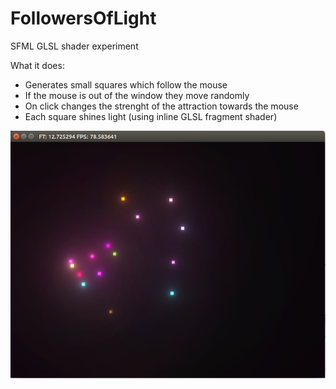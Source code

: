 # FollowersOfLight
SFML GLSL shader experiment

What it does:
- Generates small squares which follow the mouse
- If the mouse is out of the window they move randomly
- On click changes the strenght of the attraction towards the mouse
- Each square shines light (using inline GLSL fragment shader)

<img src="screen.png" />
